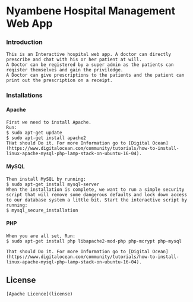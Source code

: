 # Nyambene Hospital Management Web App
### Introduction 
	This is an Interactive hospital web app. A doctor can directly prescribe and chat with his or her patient at will.
	A Doctor can be registered by a super admin as the patients can register themselves and gain the priviledge.
	A Doctor can give prescriptions to the patients and the patient can print out the prescription on a receipt.

### Installations
#### Apache
	First we need to install Apache.
	Run:
	$ sudo apt-get update
	$ sudo apt-get install apache2
	THat should Do it. For more Information go to [Digital Ocean](https://www.digitalocean.com/community/tutorials/how-to-install-linux-apache-mysql-php-lamp-stack-on-ubuntu-16-04).
#### MySQL
	Then install MySQL by running:
	$ sudo apt-get install mysql-server
	When the installation is complete, we want to run a simple security script that will remove some dangerous defaults and lock down access to our database system a little bit. Start the interactive script by running:
	$ mysql_secure_installation
#### PHP
	When you are all set, Run:
	$ sudo apt-get install php libapache2-mod-php php-mcrypt php-mysql
	
	That should Do it. For more Information go to [Digital Ocean](https://www.digitalocean.com/community/tutorials/how-to-install-linux-apache-mysql-php-lamp-stack-on-ubuntu-16-04).

## License
	[Apache Licence](license)
